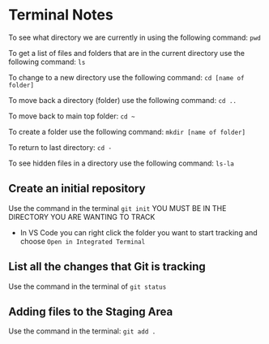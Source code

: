 # Terminal Notes

To see what directory we are currently in using the following command: `pwd`

To get a list of files and folders that are in the current directory use the following command: `ls`

To change to a new directory use the following command: `cd [name of folder]`

To move back a directory (folder) use the following command: `cd ..`

To move back to main top folder: `cd ~`

To create a folder use the following command: `mkdir [name of folder]`

To return to last directory: `cd -`

To see hidden files in a directory use the following command: `ls-la`


## Create an initial repository
Use the command in the terminal `git init` YOU MUST BE IN THE DIRECTORY YOU ARE WANTING TO TRACK

- In VS Code you can right click the folder you want to start tracking and choose `Open in Integrated Terminal`

## List all the changes that Git is tracking

Use the command in the terminal of `git status`

## Adding files to the Staging Area

Use the command in the terminal: `git add .`